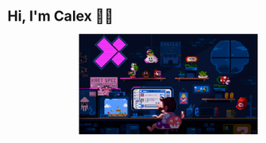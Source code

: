 # Hi, I'm Calex 👋😎

<img align="right" alt="GIF" src="https://raw.githubusercontent.com/calexandre/calexandre/main/mario.gif" width="360px"/>

<!--
**calexandre/calexandre** is a ✨ _special_ ✨ repository because its `README.md` (this file) appears on your GitHub profile.

Here are some ideas to get you started:

- 🔭 I’m currently working on ...
- 🌱 I’m currently learning ...
- 👯 I’m looking to collaborate on ...
- 🤔 I’m looking for help with ...
- 💬 Ask me about ...
- 📫 How to reach me: ...
- 😄 Pronouns: ...
- ⚡ Fun fact: ...
-->
